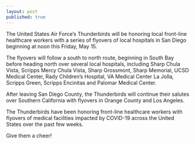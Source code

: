 ```yaml
---
layout: post
published: true
---
```

The United States Air Force’s Thunderbirds will be honoring local front-line healthcare workers with a series of flyovers of local hospitals in San Diego beginning at noon this Friday, May 15.

The flyovers will follow a south to north route, beginning in South Bay before heading north over several local hospitals, including Sharp Chula Vista, Scripps Mercy Chula Vista, Sharp Grossmont, Sharp Memorial, UCSD Medical Center, Rady Children’s Hospital, VA Medical Center La Jolla, Scripps Green, Scripps Encinitas and Palomar Medical Center.

After leaving San Diego County, the Thunderbirds will continue their salutes over Southern California with flyovers in Orange County and Los Angeles.

The Thunderbirds have been honoring front-line healthcare workers with flyovers of medical facilities impacted by COVID-19 across the United States over the past few weeks.

Give them a cheer!
